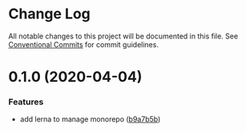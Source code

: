 # Change Log

All notable changes to this project will be documented in this file.
See [Conventional Commits](https://conventionalcommits.org) for commit guidelines.

# 0.1.0 (2020-04-04)


### Features

* add lerna to manage monorepo ([b9a7b5b](https://gitlab.com/colombbus/declick/commit/b9a7b5ba1e065f5f245d6e3fd124728c7673b8c2))
